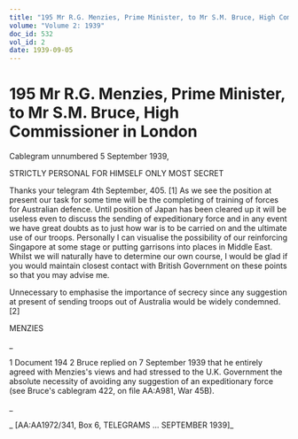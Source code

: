 ```yaml
---
title: "195 Mr R.G. Menzies, Prime Minister, to Mr S.M. Bruce, High Commissioner in London"
volume: "Volume 2: 1939"
doc_id: 532
vol_id: 2
date: 1939-09-05
---
```


# 195 Mr R.G. Menzies, Prime Minister, to Mr S.M. Bruce, High Commissioner in London

Cablegram unnumbered 5 September 1939,

STRICTLY PERSONAL FOR HIMSELF ONLY MOST SECRET

Thanks your telegram 4th September, 405. [1] As we see the position at present our task for some time will be the completing of training of forces for Australian defence. Until position of Japan has been cleared up it will be useless even to discuss the sending of expeditionary force and in any event we have great doubts as to just how war is to be carried on and the ultimate use of our troops. Personally I can visualise the possibility of our reinforcing Singapore at some stage or putting garrisons into places in Middle East. Whilst we will naturally have to determine our own course, I would be glad if you would maintain closest contact with British Government on these points so that you may advise me.

Unnecessary to emphasise the importance of secrecy since any suggestion at present of sending troops out of Australia would be widely condemned. [2]

MENZIES

_

1 Document 194 2 Bruce replied on 7 September 1939 that he entirely agreed with Menzies's views and had stressed to the U.K. Government the absolute necessity of avoiding any suggestion of an expeditionary force (see Bruce's cablegram 422, on file AA:A981, War 45B).

_

_ [AA:AA1972/341, Box 6, TELEGRAMS ... SEPTEMBER 1939]_
